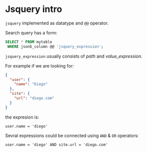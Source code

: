 # Jsquery intro

```jsquery``` implemented as datatype and `@@` operator.

Search query has a form:

```SQL
SELECT * FROM mytable
 WHERE jsonb_column @@ 'jsquery_expression';
```


```jsquery_expression``` usually consists
of *path* and *value_expression*.

For example if we are looking for:

```json
{
  "user": {
    "name": "Diego"
  },
  "site": {
    "url": "diego.com"
  }
}
```

the expresion is:

```
user.name = 'diego'
```

Sevral expressions could be connected using `AND` & `OR` operators:

```
user.name = 'diego' AND site.url = 'diego.com'
```
